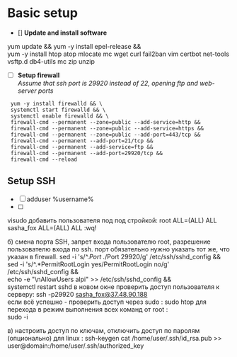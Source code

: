Basic setup
========================
+ [] **Update and install software**

yum update && yum -y install epel-release && \
yum -y install htop atop mlocate mc wget curl fail2ban vim certbot net-tools vsftp.d db4-utils mc zip unzip

   
* [ ] **Setup firewall**  
*Assume that ssh port is 29920 instead of 22, opening ftp and web-server ports*


```
 yum -y install firewalld && \
 systemctl start firewalld && \
 systemctl enable firewalld && \
 firewall-cmd --permanent --zone=public --add-service=http &&
 firewall-cmd --permanent --zone=public --add-service=https &&
 firewall-cmd --permanent --zone=public --add-port=443/tcp &&
 firewall-cmd --permanent --add-port=21/tcp &&
 firewall-cmd --permanent --add-service=ftp &&
 firewall-cmd --permanent --add-port=29920/tcp &&
 firewall-cmd --reload
```



## **Setup SSH**
+ [ ] adduser %username%
+ [ ] 
 visudo
 добавить пользователя под под стройкой:
 root    ALL=(ALL)       ALL
 sasha_fox       ALL=(ALL)       ALL
 :wq!
 
  
 б) смена порта SSH, запрет входа пользователю root, разрешение пользователю входа по ssh.
 порт обязательно нужно указать тот же, что указан в firewall.
 sed -i 's/^.*Port .*/Port 29920/g' /etc/ssh/sshd_config && \
 sed -i 's/^.*PermitRootLogin yes/PermitRootLogin no/g' /etc/ssh/sshd_config && \
 echo -e "\nAllowUsers alpi" >> /etc/ssh/sshd_config && \
 systemctl restart sshd
 в новом окне проверить доступ пользователя к серверу:
 ssh -p29920 sasha_fox@37.48.90.188  
 если всё успешно - проверить доступ через sudo :
 sudo htop
 для перехода в режим выполнения всех команд от root :  
 sudo -i
 
  
 в) настроить доступ по ключам, отключить доступ по паролям (опционально)
 для linux :
 ssh-keygen
 cat /home/user/.ssh/id_rsa.pub >> user@domain:/home/user/.ssh/authorized_key
 
